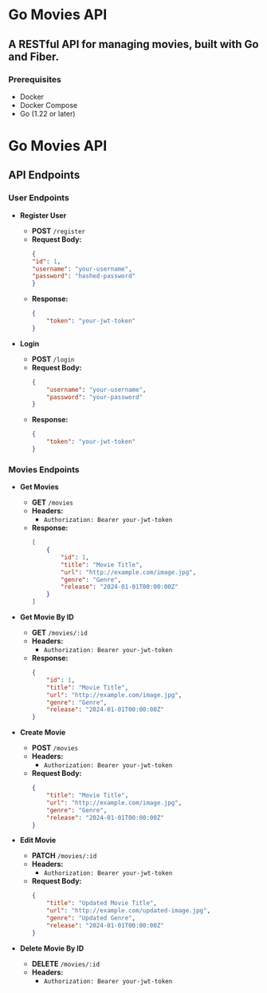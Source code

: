 # Go Movies API
## A RESTful API for managing movies, built with Go and Fiber.

### Prerequisites
- Docker
- Docker Compose
- Go (1.22 or later)

# Go Movies API

## API Endpoints

### User Endpoints

- **Register User**
  - **POST** `/register`
  - **Request Body:**
    ```json
    {
    "id": 1,
    "username": "your-username",
    "password": "hashed-password"
    }
    ```
  - **Response:**
    ```json
    {
        "token": "your-jwt-token"
    }
    ```

- **Login**
  - **POST** `/login`
  - **Request Body:**
    ```json
    {
        "username": "your-username",
        "password": "your-password"
    }
    ```
  - **Response:**
    ```json
    {
        "token": "your-jwt-token"
    }
    ```

### Movies Endpoints

- **Get Movies**
  - **GET** `/movies`
  - **Headers:**
    - `Authorization: Bearer your-jwt-token`
  - **Response:**
    ```json
    [
        {
            "id": 1,
            "title": "Movie Title",
            "url": "http://example.com/image.jpg",
            "genre": "Genre",
            "release": "2024-01-01T00:00:00Z"
        }
    ]
    ```

- **Get Movie By ID**
  - **GET** `/movies/:id`
  - **Headers:**
    - `Authorization: Bearer your-jwt-token`
  - **Response:**
    ```json
    {
        "id": 1,
        "title": "Movie Title",
        "url": "http://example.com/image.jpg",
        "genre": "Genre",
        "release": "2024-01-01T00:00:00Z"
    }
    ```

- **Create Movie**
  - **POST** `/movies`
  - **Headers:**
    - `Authorization: Bearer your-jwt-token`
  - **Request Body:**
    ```json
    {
        "title": "Movie Title",
        "url": "http://example.com/image.jpg",
        "genre": "Genre",
        "release": "2024-01-01T00:00:00Z"
    }
    ```

- **Edit Movie**
  - **PATCH** `/movies/:id`
  - **Headers:**
    - `Authorization: Bearer your-jwt-token`
  - **Request Body:**
    ```json
    {
        "title": "Updated Movie Title",
        "url": "http://example.com/updated-image.jpg",
        "genre": "Updated Genre",
        "release": "2024-01-01T00:00:00Z"
    }
    ```

- **Delete Movie By ID**
  - **DELETE** `/movies/:id`
  - **Headers:**
    - `Authorization: Bearer your-jwt-token`

